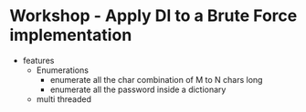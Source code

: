 
# Workshop - Apply DI to a Brute Force implementation

- features
	- Enumerations
		- enumerate all the char combination of M to N chars long
		- enumerate all the password inside a dictionary
	- multi threaded